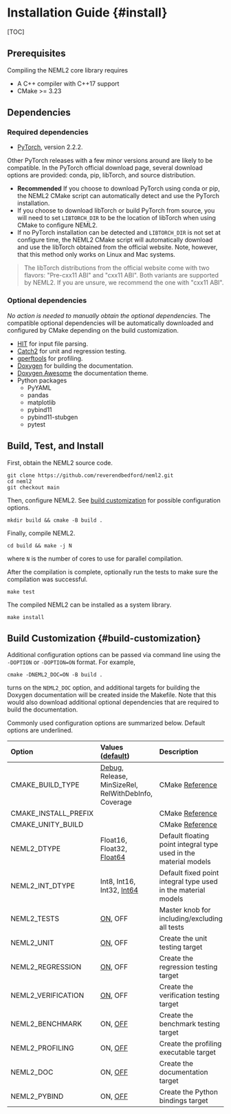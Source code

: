 # Installation Guide {#install}

[TOC]

## Prerequisites

Compiling the NEML2 core library requires
- A C++ compiler with C++17 support
- CMake >= 3.23

## Dependencies

### Required dependencies

- [PyTorch](https://pytorch.org/get-started/locally/), version 2.2.2.

Other PyTorch releases with a few minor versions around are likely to be compatible. In the PyTorch official download page, several download options are provided: conda, pip, libTorch, and source distribution.
- **Recommended** If you choose to download PyTorch using conda or pip, the NEML2 CMake script can automatically detect and use the PyTorch installation.
- If you choose to download libTorch or build PyTorch from source, you will need to set `LIBTORCH_DIR` to be the location of libTorch when using CMake to configure NEML2.
- If no PyTorch installation can be detected and `LIBTORCH_DIR` is not set at configure time, the NEML2 CMake script will automatically download and use the libTorch obtained from the official website. Note, however, that this method only works on Linux and Mac systems.

> The libTorch distributions from the official website come with two flavors: "Pre-cxx11 ABI" and "cxx11 ABI". Both variants are supported by NEML2. If you are unsure, we recommend the one with "cxx11 ABI".

### Optional dependencies

*No action is needed to manually obtain the optional dependencies.* The compatible optional dependencies will be automatically downloaded and configured by CMake depending on the build customization.

- [HIT](https://github.com/idaholab/moose/tree/master/framework/contrib/hit) for input file parsing.
- [Catch2](https://github.com/catchorg/Catch2) for unit and regression testing.
- [gperftools](https://github.com/gperftools/gperftools) for profiling.
- [Doxygen](https://github.com/doxygen/doxygen) for building the documentation.
- [Doxygen Awesome](https://github.com/jothepro/doxygen-awesome-css) the documentation theme.
- Python packages
  - PyYAML
  - pandas
  - matplotlib
  - pybind11
  - pybind11-stubgen
  - pytest

## Build, Test, and Install

First, obtain the NEML2 source code.

```
git clone https://github.com/reverendbedford/neml2.git
cd neml2
git checkout main
```

Then, configure NEML2. See [build customization](#build-customization) for possible configuration options.

```
mkdir build && cmake -B build .
```

Finally, compile NEML2.

```
cd build && make -j N
```
where `N` is the number of cores to use for parallel compilation.

After the compilation is complete, optionally run the tests to make sure the compilation was successful.

```
make test
```

The compiled NEML2 can be installed as a system library.

```
make install
```

## Build Customization {#build-customization}

Additional configuration options can be passed via command line using the `-DOPTION` or `-DOPTION=ON` format. For example,

```
cmake -DNEML2_DOC=ON -B build .
```
turns on the `NEML2_DOC` option, and additional targets for building the Doxygen documentation will be created inside the Makefile. Note that this would also download additional optional dependencies that are required to build the documentation.

Commonly used configuration options are summarized below. Default options are underlined.

| Option               | Values (<u>default</u>)                                     | Description                                                                               |
| :------------------- | :---------------------------------------------------------- | :---------------------------------------------------------------------------------------- |
| CMAKE_BUILD_TYPE     | <u>Debug</u>, Release, MinSizeRel, RelWithDebInfo, Coverage | CMake [Reference](https://cmake.org/cmake/help/latest/variable/CMAKE_BUILD_TYPE.html)     |
| CMAKE_INSTALL_PREFIX |                                                             | CMake [Reference](https://cmake.org/cmake/help/latest/variable/CMAKE_INSTALL_PREFIX.html) |
| CMAKE_UNITY_BUILD    |                                                             | CMake [Reference](https://cmake.org/cmake/help/latest/variable/CMAKE_UNITY_BUILD.html)    |
| NEML2_DTYPE          | Float16, Float32, <u>Float64</u>                            | Default floating point integral type used in the material models                          |
| NEML2_INT_DTYPE      | Int8, Int16, Int32, <u>Int64</u>                            | Default fixed point integral type used in the material models                             |
| NEML2_TESTS          | <u>ON</u>, OFF                                              | Master knob for including/excluding all tests                                             |
| NEML2_UNIT           | <u>ON</u>, OFF                                              | Create the unit testing target                                                            |
| NEML2_REGRESSION     | <u>ON</u>, OFF                                              | Create the regression testing target                                                      |
| NEML2_VERIFICATION   | <u>ON</u>, OFF                                              | Create the verification testing target                                                    |
| NEML2_BENCHMARK      | ON, <u>OFF</u>                                              | Create the benchmark testing target                                                       |
| NEML2_PROFILING      | ON, <u>OFF</u>                                              | Create the profiling executable target                                                    |
| NEML2_DOC            | ON, <u>OFF</u>                                              | Create the documentation target                                                           |
| NEML2_PYBIND         | ON, <u>OFF</u>                                              | Create the Python bindings target                                                         |
